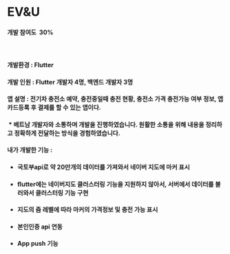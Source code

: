 
<h1 id="file-name-id-wide" class="Heading__StyledHeading-sc-1c1dgg0-0 diwsLq" tabindex="-1">EV&amp;U<span style="font-size: 14px;">&nbsp;</span></h1>
<h4>개발 참여도&nbsp; 30%</h4>
<h4>&nbsp;</h4>
<h4>개발환경 : Flutter</h4>
<h4>개발 인원 : Flutter 개발자 4명, 백엔드 개발자 3명</h4>
<h4>앱 설명 : 전기차 충전소 예약, 충전중일때 충전 현황, 충전소 가격 충전가능 여부 정보, 앱카드등록 후 결제를 할 수 있는 앱이다.</h4>
<h4>&nbsp;* 베트남 개발자와 소통하며 개발을 진행하였습니다. 원활한 소통을 위해 내용을 정리하고 정확하게 전달하는 방식을 경험하였습니다.</h4>
<h4>내가 개발한 기능 :&nbsp;</h4>
<ul>
<li>
<h4>국토부api로 약 20만개의 데이터를 가져와서 네이버 지도에 마커 표시</h4>
</li>
<li>
<h4 class="heading-element" dir="auto" tabindex="-1">flutter에는 네이버지도 클러스터링 기능을 지원하지 않아서, 서버에서 데이터를 불러와서 클러스터링 기능 구현</h4>
</li>
<li>
<h4>지도의 줌 레벨에 따라 마커의 가격정보 및 충전 가능 표시</h4>
</li>
<li>
<h4>본인인증 api 연동</h4>
</li>
<li>
<h4>App push 기능</h4>
</li>
</ul>
